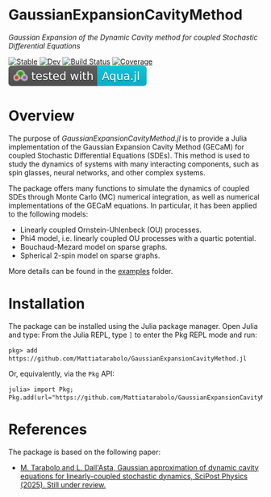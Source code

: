 # GaussianExpansionCavityMethod

*Gaussian Expansion of the Dynamic Cavity method for coupled Stochastic Differential Equations*

[![Stable](https://img.shields.io/badge/docs-stable-blue.svg)](https://Mattiatarabolo.github.io/GaussianExpansionCavityMethod.jl/stable/)
[![Dev](https://img.shields.io/badge/docs-dev-blue.svg)](https://Mattiatarabolo.github.io/GaussianExpansionCavityMethod.jl/dev/)
[![Build Status](https://github.com/Mattiatarabolo/GaussianExpansionCavityMethod.jl/actions/workflows/CI.yml/badge.svg?branch=main)](https://github.com/Mattiatarabolo/GaussianExpansionCavityMethod.jl/actions/workflows/CI.yml?query=branch%3Amain)
[![Coverage](https://codecov.io/gh/Mattiatarabolo/GaussianExpansionCavityMethod.jl/branch/main/graph/badge.svg)](https://codecov.io/gh/Mattiatarabolo/GaussianExpansionCavityMethod.jl)
[![Aqua](https://raw.githubusercontent.com/JuliaTesting/Aqua.jl/master/badge.svg)](https://github.com/JuliaTesting/Aqua.jl)


# Overview
The purpose of _GaussianExpansionCavityMethod.jl_ is to provide a Julia implementation of the Gaussian Expansion Cavity Method (GECaM) for coupled Stochastic Differential Equations (SDEs). This method is used to study the dynamics of systems with many interacting components, such as spin glasses, neural networks, and other complex systems.

The package offers many functions to simulate the dynamics of coupled SDEs through Monte Carlo (MC) numerical integration, as well as numerical implementations of the GECaM equations. In particular, it has been applied to the following models:
- Linearly coupled Ornstein-Uhlenbeck (OU) processes.
- Phi4 model, i.e. linearly coupled OU processes with a quartic potential.
- Bouchaud-Mezard model on sparse graphs.
- Spherical 2-spin model on sparse graphs.

More details can be found in the [examples](./examples/) folder.

# Installation

The package can be installed using the Julia package manager. Open Julia and type:
From the Julia REPL, type `]` to enter the Pkg REPL mode and run:

```julia-repl
pkg> add https://github.com/Mattiatarabolo/GaussianExpansionCavityMethod.jl
```

Or, equivalently, via the `Pkg` API:

```julia-repl
julia> import Pkg; Pkg.add(url="https://github.com/Mattiatarabolo/GaussianExpansionCavityMethod.jl")
```

# References

The package is based on the following paper:
- [M. Tarabolo and L. Dall'Asta, Gaussian approximation of dynamic cavity equations for linearly-coupled stochastic dynamics, SciPost Physics (2025). Still under review.](https://scipost.org/submissions/scipost_202502_00024v2/) 